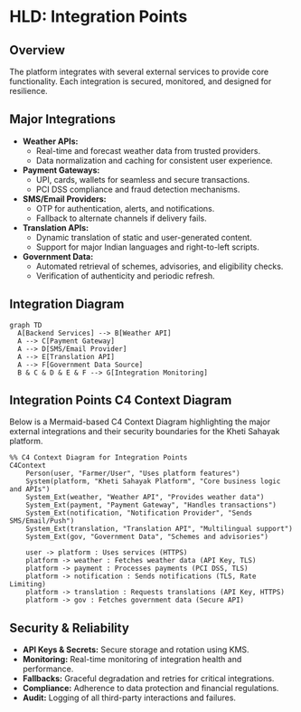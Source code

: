 # HLD: Integration Points

## Overview
The platform integrates with several external services to provide core functionality. Each integration is secured, monitored, and designed for resilience.

## Major Integrations
- **Weather APIs:**
  - Real-time and forecast weather data from trusted providers.
  - Data normalization and caching for consistent user experience.
- **Payment Gateways:**
  - UPI, cards, wallets for seamless and secure transactions.
  - PCI DSS compliance and fraud detection mechanisms.
- **SMS/Email Providers:**
  - OTP for authentication, alerts, and notifications.
  - Fallback to alternate channels if delivery fails.
- **Translation APIs:**
  - Dynamic translation of static and user-generated content.
  - Support for major Indian languages and right-to-left scripts.
- **Government Data:**
  - Automated retrieval of schemes, advisories, and eligibility checks.
  - Verification of authenticity and periodic refresh.

## Integration Diagram
```mermaid
graph TD
  A[Backend Services] --> B[Weather API]
  A --> C[Payment Gateway]
  A --> D[SMS/Email Provider]
  A --> E[Translation API]
  A --> F[Government Data Source]
  B & C & D & E & F --> G[Integration Monitoring]
```

## Integration Points C4 Context Diagram

Below is a Mermaid-based C4 Context Diagram highlighting the major external integrations and their security boundaries for the Kheti Sahayak platform.

```mermaid
%% C4 Context Diagram for Integration Points
C4Context
    Person(user, "Farmer/User", "Uses platform features")
    System(platform, "Kheti Sahayak Platform", "Core business logic and APIs")
    System_Ext(weather, "Weather API", "Provides weather data")
    System_Ext(payment, "Payment Gateway", "Handles transactions")
    System_Ext(notification, "Notification Provider", "Sends SMS/Email/Push")
    System_Ext(translation, "Translation API", "Multilingual support")
    System_Ext(gov, "Government Data", "Schemes and advisories")

    user -> platform : Uses services (HTTPS)
    platform -> weather : Fetches weather data (API Key, TLS)
    platform -> payment : Processes payments (PCI DSS, TLS)
    platform -> notification : Sends notifications (TLS, Rate Limiting)
    platform -> translation : Requests translations (API Key, HTTPS)
    platform -> gov : Fetches government data (Secure API)
```

## Security & Reliability
- **API Keys & Secrets:** Secure storage and rotation using KMS.
- **Monitoring:** Real-time monitoring of integration health and performance.
- **Fallbacks:** Graceful degradation and retries for critical integrations.
- **Compliance:** Adherence to data protection and financial regulations.
- **Audit:** Logging of all third-party interactions and failures.
